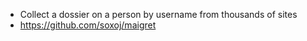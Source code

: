- Collect a dossier on a person by username from thousands of sites
- https://github.com/soxoj/maigret